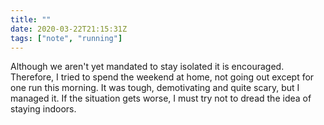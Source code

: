 ```yaml
---
title: ""
date: 2020-03-22T21:15:31Z
tags: ["note", "running"]
---
```


Although we aren't yet mandated to stay isolated it is encouraged. Therefore, I tried to spend the weekend at home, not going out except for one run this morning. It was tough, demotivating and quite scary, but I managed it. If the situation gets worse, I must try not to dread the idea of staying indoors.
